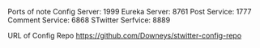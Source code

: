 Ports of note
Config Server: 1999
Eureka Server: 8761
Post Service: 1777
Comment Service: 6868
STwitter Serfvice: 8889

URL of Config Repo
https://github.com/Downeys/stwitter-config-repo
